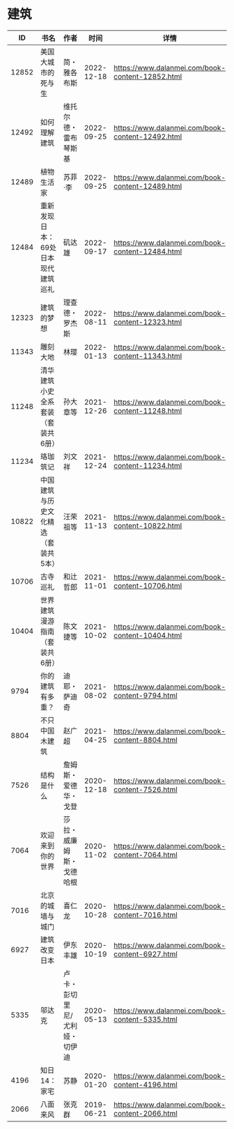 # 建筑

| ID | 书名 | 作者 | 时间 | 详情 | 下载页面 | EPUB下载链接 | MOBI下载链接 | AZW3下载链接 |
| --- | --- | --- | --- | --- | --- | --- | --- | --- |
| 12852 | 美国大城市的死与生 | 简・雅各布斯 | 2022-12-18 | https://www.dalanmei.com/book-content-12852.html | https://www.dalanmei.com/download-book-12852.html | http://ct.dalanmei.com/f/31084289-771231619-a5663c | http://ct.dalanmei.com/f/31084289-771246848-e06a96 | http://ct.dalanmei.com/f/31084289-771236543-9c304e |
| 12492 | 如何理解建筑 | 维托尔德・雷布琴斯基 | 2022-09-25 | https://www.dalanmei.com/book-content-12492.html | https://www.dalanmei.com/download-book-12492.html | http://ct.dalanmei.com/f/31084289-771228980-48cdcd | http://ct.dalanmei.com/f/31084289-771240707-e7c7c9 | http://ct.dalanmei.com/f/31084289-771232730-f08cdb |
| 12489 | 植物生活家 | 苏菲·李 | 2022-09-25 | https://www.dalanmei.com/book-content-12489.html | https://www.dalanmei.com/download-book-12489.html | http://ct.dalanmei.com/f/31084289-771228993-57d7be | http://ct.dalanmei.com/f/31084289-771240712-de570f | http://ct.dalanmei.com/f/31084289-771232738-cc6c55 |
| 12484 | 重新发现日本：69处日本现代建筑巡礼 | 矶达雄 | 2022-09-17 | https://www.dalanmei.com/book-content-12484.html | https://www.dalanmei.com/download-book-12484.html | http://ct.dalanmei.com/f/31084289-771229020-7c8431 | http://ct.dalanmei.com/f/31084289-771240724-66544e | http://ct.dalanmei.com/f/31084289-771232749-25d28b |
| 12323 | 建筑的梦想 | 理查德・罗杰斯 | 2022-08-11 | https://www.dalanmei.com/book-content-12323.html | https://www.dalanmei.com/download-book-12323.html | http://ct.dalanmei.com/f/31084289-771229648-28e873 | http://ct.dalanmei.com/f/31084289-771241213-90cb07 | http://ct.dalanmei.com/f/31084289-771233314-3f185e |
| 11343 | 雕刻大地 | 林璎 | 2022-01-13 | https://www.dalanmei.com/book-content-11343.html | https://www.dalanmei.com/download-book-11343.html | http://ct.dalanmei.com/f/31084289-570169623-d485b1 | http://ct.dalanmei.com/f/31084289-570305454-3f8c9e | http://ct.dalanmei.com/f/31084289-570377302-277a25 |
| 11248 | 清华建筑小史全系套装（套装共6册） | 孙大章等 | 2021-12-26 | https://www.dalanmei.com/book-content-11248.html | https://www.dalanmei.com/download-book-11248.html | http://ct.dalanmei.com/f/31084289-570169766-be2979 | http://ct.dalanmei.com/f/31084289-570306710-44a160 | http://ct.dalanmei.com/f/31084289-570378045-168b24 |
| 11234 | 珞珈筑记 | 刘文祥 | 2021-12-24 | https://www.dalanmei.com/book-content-11234.html | https://www.dalanmei.com/download-book-11234.html | http://ct.dalanmei.com/f/31084289-570169795-8704c3 | http://ct.dalanmei.com/f/31084289-570312869-94ed44 | http://ct.dalanmei.com/f/31084289-570378276-5891a2 |
| 10822 | 中国建筑与历史文化精选（套装共5本） | 汪荣祖等 | 2021-11-13 | https://www.dalanmei.com/book-content-10822.html | https://www.dalanmei.com/download-book-10822.html | http://ct.dalanmei.com/f/31084289-570160938-8a7232 | http://ct.dalanmei.com/f/31084289-570352859-e1de5f | http://ct.dalanmei.com/f/31084289-571401323-db1270 |
| 10706 | 古寺巡礼 | 和辻哲郎 | 2021-11-01 | https://www.dalanmei.com/book-content-10706.html | https://www.dalanmei.com/download-book-10706.html | http://ct.dalanmei.com/f/31084289-570145497-fbf8a4 | http://ct.dalanmei.com/f/31084289-570357260-b69609 | http://ct.dalanmei.com/f/31084289-571403826-7c844a |
| 10404 | 世界建筑漫游指南（套装共6册） | 陈文捷等 | 2021-10-02 | https://www.dalanmei.com/book-content-10404.html | https://www.dalanmei.com/download-book-10404.html | http://ct.dalanmei.com/f/31084289-570130154-076fa9 | http://ct.dalanmei.com/f/31084289-570272816-fa236d | http://ct.dalanmei.com/f/31084289-571410828-0cb5f2 |
| 9794 | 你的建筑有多重？ | 迪耶・萨迪奇 | 2021-08-02 | https://www.dalanmei.com/book-content-9794.html | https://www.dalanmei.com/download-book-9794.html | http://ct.dalanmei.com/f/31084289-571730830-52d907 | http://ct.dalanmei.com/f/31084289-572072364-63e5f7 | http://ct.dalanmei.com/f/31084289-572088709-e4002f |
| 8804 | 不只中国木建筑 | 赵广超 | 2021-04-25 | https://www.dalanmei.com/book-content-8804.html | https://www.dalanmei.com/download-book-8804.html | http://ct.dalanmei.com/f/31084289-571714422-7d608a | http://ct.dalanmei.com/f/31084289-572114102-23f73c | http://ct.dalanmei.com/f/31084289-572124911-6864b8 |
| 7526 | 结构是什么 | 詹姆斯・爱德华・戈登 | 2020-12-18 | https://www.dalanmei.com/book-content-7526.html | https://www.dalanmei.com/download-book-7526.html | http://ct.dalanmei.com/f/31084289-571638347-d6ba70 | http://ct.dalanmei.com/f/31084289-572121124-06c8e6 | http://ct.dalanmei.com/f/31084289-572182638-50ac55 |
| 7064 | 欢迎来到你的世界 | 莎拉・威廉姆斯・戈德哈根 | 2020-11-02 | https://www.dalanmei.com/book-content-7064.html | https://www.dalanmei.com/download-book-7064.html | http://ct.dalanmei.com/f/31084289-571539713-ef25d1 | http://ct.dalanmei.com/f/31084289-571807449-ca3bd5 | http://ct.dalanmei.com/f/31084289-572196124-588c83 |
| 7016 | 北京的城墙与城门 | 喜仁龙 | 2020-10-28 | https://www.dalanmei.com/book-content-7016.html | https://www.dalanmei.com/download-book-7016.html | http://ct.dalanmei.com/f/31084289-571540960-b95f8f | http://ct.dalanmei.com/f/31084289-571808725-934675 | http://ct.dalanmei.com/f/31084289-572196253-03608d |
| 6927 | 建筑改变日本 | 伊东丰雄 | 2020-10-19 | https://www.dalanmei.com/book-content-6927.html | https://www.dalanmei.com/download-book-6927.html | http://ct.dalanmei.com/f/31084289-571543587-fc0ba4 | http://ct.dalanmei.com/f/31084289-571814244-a0aeb6 | http://ct.dalanmei.com/f/31084289-572196596-225558 |
| 5335 | 邬达克 | 卢卡・彭切里尼/尤利娅・切伊迪 | 2020-05-13 | https://www.dalanmei.com/book-content-5335.html | https://www.dalanmei.com/download-book-5335.html | http://ct.dalanmei.com/f/31084289-571499511-5a27d4 | http://ct.dalanmei.com/f/31084289-571775035-82a288 | http://ct.dalanmei.com/f/31084289-571919852-9fc1b1 |
| 4196 | 知日14：家宅 | 苏静 | 2020-01-20 | https://www.dalanmei.com/book-content-4196.html | https://www.dalanmei.com/download-book-4196.html | http://ct.dalanmei.com/f/31084289-571540213-d2fab3 | http://ct.dalanmei.com/f/31084289-571807918-2662f1 | http://ct.dalanmei.com/f/31084289-572009421-661850 |
| 2066 | 八面来风 | 张克群 | 2019-06-21 | https://www.dalanmei.com/book-content-2066.html |  |  |  |  |
